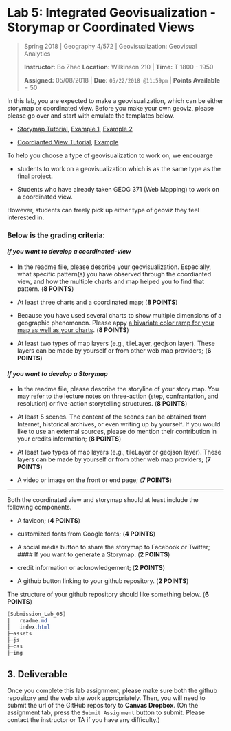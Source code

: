 # Lab 5:  Integrated Geovisualization - Storymap or Coordinated Views

> Spring 2018 | Geography 4/572 | Geovisualization: Geovisual Analytics
>
> **Instructor:** Bo Zhao  **Location:** Wilkinson 210 | **Time:** T 1800 - 1950
>
> **Assigned:** 05/08/2018 | **Due:** `05/22/2018 @11:59pm` | **Points Available** = 50


In this lab, you are expected to make a geovisualization, which can be either storymap or coordinated view. Before you make your own geoviz, please please go over and start with emulate the  templates below.

- [Storymap Tutorial](storymap/readme.md), [Example 1](https://jakobzhao.github.io/geog4572/labs/lab05/coordinated/index.html), [Example 2](https://jakobzhao.github.io/geog4572/labs/lab05/coordinated/helloworld.html)

- [Coordianted View Tutorial](coordinated/readme.md), [Example](https://jakobzhao.github.io/geog4572/labs/lab05/coordinated/index.html)


To help you choose a type of geovisualization to work on, we encouarge

- students to work on a geovisualization which is as the same type as the final project.

- Students who have already taken GEOG 371 (Web Mapping) to work on a coordinated view.

However, students can freely pick up either type of geoviz they feel interested in.

### Below  is the grading criteria:

#### *If you want to develop a coordinated-view*

- In the readme file, please describe your geovisualization. Especially, what specific pattern(s) you have observed through the coordianted view, and how the multiple charts and map helped you to find that pattern. (**8 POINTS**)

- At least three charts and a coordinated map; (**8 POINTS**)

- Because you have used several charts to show multiple dimensions of a geographic phenomonon. Please appy [a bivariate color ramp for your map as well as your charts](http://geoviz.ceoas.oregonstate.edu/storymap/color.html). (**8 POINTS**)

- At least two types of map layers (e.g., tileLayer, geojson layer). These layers can be made by yourself or from other web map providers; (**6 POINTS**)

#### *If you want to develop a Storymap*

- In the readme file, please describe the storyline of your story map. You may refer to the lecture notes on three-action (step, confrantation, and resolution) or five-action storytelling structures. (**8 POINTS**)

- At least 5 scenes. The content of the scenes can be obtained from Internet, historical archives, or even writing up by yourself. If you would like to use an external sources, please do mention their contribution in your credits information; (**8 POINTS**)

- At least two types of map layers (e.g., tileLayer or geojson layer). These layers can be made by yourself or from other web map providers; (**7 POINTS**)

- A video or image on the front or end page; (**7 POINTS**)

<hr>

Both the coordinated view and storymap should at least include the following components.

- A favicon; (**4 POINTS**)

- customized fonts from Google fonts; (**4 POINTS**)

- A social media button to share the storymap to Facebook or Twitter; #### If you want to generate a Storymap. (**2 POINTS**)

- credit information or acknowledgement; (**2 POINTS**)

- A github button linking to your github repository. (**2 POINTS**)

The structure of your github repository should like something below. (**6 POINTS**)

```Powershell
[Submission_Lab_05]
│   readme.md
│   index.html
├─assets
├─js
├─css
├─img
```

## 3. Deliverable

Once you complete this lab assignment, please make sure both the github repository and the web site work appropriately. Then, you will need to submit the url of the GitHub repository to **Canvas Dropbox**. (On the assignment tab,  press the `Submit Assignment` button to submit. Please contact the instructor or TA if you have any difficulty.)